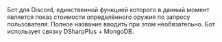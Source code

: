 Бот для Discord, единственной функцией которого в данный момент является показ стоимости определённого оружия по запросу пользователя. Полное название вводить при этом необязательно.
Бот использует связку DSharpPlus + MongoDB.

